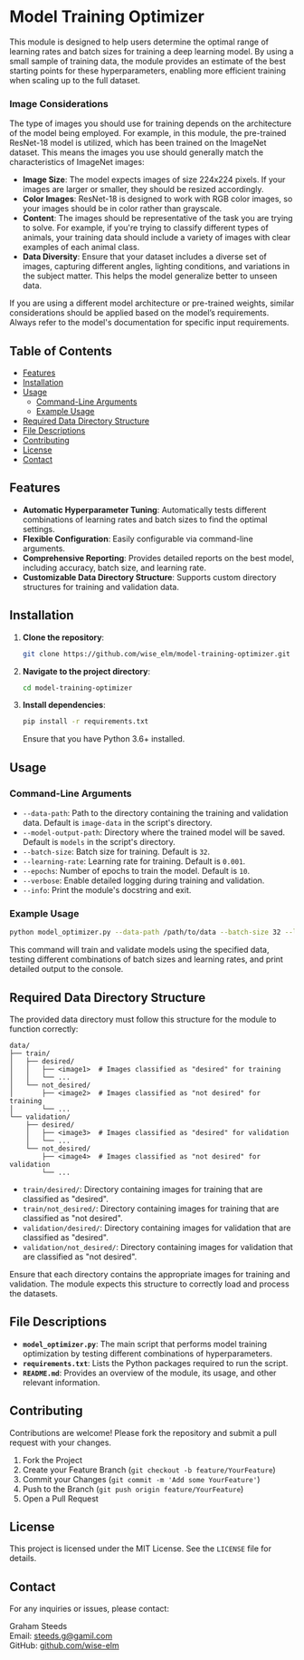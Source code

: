 
# Model Training Optimizer

This module is designed to help users determine the optimal range of learning rates and batch sizes for training a deep learning model. By using a small sample of training data, the module provides an estimate of the best starting points for these hyperparameters, enabling more efficient training when scaling up to the full dataset.

### Image Considerations

The type of images you should use for training depends on the architecture of the model being employed. For example, in this module, the pre-trained ResNet-18 model is utilized, which has been trained on the ImageNet dataset. This means the images you use should generally match the characteristics of ImageNet images:

- **Image Size**: The model expects images of size 224x224 pixels. If your images are larger or smaller, they should be resized accordingly.
- **Color Images**: ResNet-18 is designed to work with RGB color images, so your images should be in color rather than grayscale.
- **Content**: The images should be representative of the task you are trying to solve. For example, if you're trying to classify different types of animals, your training data should include a variety of images with clear examples of each animal class.
- **Data Diversity**: Ensure that your dataset includes a diverse set of images, capturing different angles, lighting conditions, and variations in the subject matter. This helps the model generalize better to unseen data.

If you are using a different model architecture or pre-trained weights, similar considerations should be applied based on the model’s requirements. Always refer to the model's documentation for specific input requirements.

## Table of Contents

- [Features](#features)
- [Installation](#installation)
- [Usage](#usage)
  - [Command-Line Arguments](#command-line-arguments)
  - [Example Usage](#example-usage)
- [Required Data Directory Structure](#required-data-directory-structure)
- [File Descriptions](#file-descriptions)
- [Contributing](#contributing)
- [License](#license)
- [Contact](#contact)

## Features

- **Automatic Hyperparameter Tuning**: Automatically tests different combinations of learning rates and batch sizes to find the optimal settings.
- **Flexible Configuration**: Easily configurable via command-line arguments.
- **Comprehensive Reporting**: Provides detailed reports on the best model, including accuracy, batch size, and learning rate.
- **Customizable Data Directory Structure**: Supports custom directory structures for training and validation data.

## Installation

1. **Clone the repository**:
   ```bash
   git clone https://github.com/wise_elm/model-training-optimizer.git
   ```

2. **Navigate to the project directory**:
   ```bash
   cd model-training-optimizer
   ```

3. **Install dependencies**:
   ```bash
   pip install -r requirements.txt
   ```

   Ensure that you have Python 3.6+ installed.

## Usage

### Command-Line Arguments

- `--data-path`: Path to the directory containing the training and validation data. Default is `image-data` in the script's directory.
- `--model-output-path`: Directory where the trained model will be saved. Default is `models` in the script's directory.
- `--batch-size`: Batch size for training. Default is `32`.
- `--learning-rate`: Learning rate for training. Default is `0.001`.
- `--epochs`: Number of epochs to train the model. Default is `10`.
- `--verbose`: Enable detailed logging during training and validation.
- `--info`: Print the module's docstring and exit.

### Example Usage

```bash
python model_optimizer.py --data-path /path/to/data --batch-size 32 --learning-rate 0.001 --epochs 10 --verbose
```

This command will train and validate models using the specified data, testing different combinations of batch sizes and learning rates, and print detailed output to the console.

## Required Data Directory Structure

The provided data directory must follow this structure for the module to function correctly:

```
data/
├── train/
│   ├── desired/
│   │   ├── <image1>  # Images classified as "desired" for training
│   │   └── ...
│   └── not_desired/
│       ├── <image2>  # Images classified as "not desired" for training
│       └── ...
└── validation/
    ├── desired/
    │   ├── <image3>  # Images classified as "desired" for validation
    │   └── ...
    └── not_desired/
        ├── <image4>  # Images classified as "not desired" for validation
        └── ...
```

- `train/desired/`: Directory containing images for training that are classified as "desired".
- `train/not_desired/`: Directory containing images for training that are classified as "not desired".
- `validation/desired/`: Directory containing images for validation that are classified as "desired".
- `validation/not_desired/`: Directory containing images for validation that are classified as "not desired".

Ensure that each directory contains the appropriate images for training and validation. The module expects this structure to correctly load and process the datasets.

## File Descriptions

- **`model_optimizer.py`**: The main script that performs model training optimization by testing different combinations of hyperparameters.
- **`requirements.txt`**: Lists the Python packages required to run the script.
- **`README.md`**: Provides an overview of the module, its usage, and other relevant information.

## Contributing

Contributions are welcome! Please fork the repository and submit a pull request with your changes.

1. Fork the Project
2. Create your Feature Branch (`git checkout -b feature/YourFeature`)
3. Commit your Changes (`git commit -m 'Add some YourFeature'`)
4. Push to the Branch (`git push origin feature/YourFeature`)
5. Open a Pull Request

## License

This project is licensed under the MIT License. See the `LICENSE` file for details.

## Contact

For any inquiries or issues, please contact:

Graham Steeds  
Email: steeds.g@gamil.com  
GitHub: [github.com/wise-elm](https://github.com/wise-elm)
